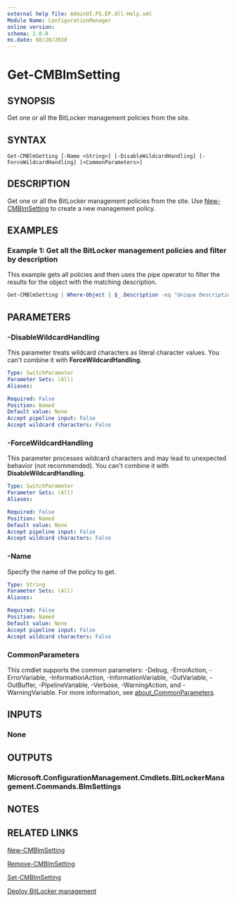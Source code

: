 ```yaml
---
external help file: AdminUI.PS.EP.dll-Help.xml
Module Name: ConfigurationManager
online version:
schema: 2.0.0
ms.date: 08/20/2020
---
```


# Get-CMBlmSetting

## SYNOPSIS

Get one or all the BitLocker management policies from the site.

## SYNTAX

```
Get-CMBlmSetting [-Name <String>] [-DisableWildcardHandling] [-ForceWildcardHandling] [<CommonParameters>]
```

## DESCRIPTION

Get one or all the BitLocker management policies from the site. Use [New-CMBlmSetting](New-CMBlmSetting.md) to create a new management policy.

## EXAMPLES

### Example 1: Get all the BitLocker management policies and filter by description

This example gets all policies and then uses the pipe operator to filter the results for the object with the matching description.

```powershell
Get-CMBlmSetting | Where-Object { $_.Description -eq "Unique Description" }
```

## PARAMETERS

### -DisableWildcardHandling

This parameter treats wildcard characters as literal character values. You can't combine it with **ForceWildcardHandling**.

```yaml
Type: SwitchParameter
Parameter Sets: (All)
Aliases:

Required: False
Position: Named
Default value: None
Accept pipeline input: False
Accept wildcard characters: False
```

### -ForceWildcardHandling

This parameter processes wildcard characters and may lead to unexpected behavior (not recommended). You can't combine it with **DisableWildcardHandling**.

```yaml
Type: SwitchParameter
Parameter Sets: (All)
Aliases:

Required: False
Position: Named
Default value: None
Accept pipeline input: False
Accept wildcard characters: False
```

### -Name

Specify the name of the policy to get.

```yaml
Type: String
Parameter Sets: (All)
Aliases:

Required: False
Position: Named
Default value: None
Accept pipeline input: False
Accept wildcard characters: False
```

### CommonParameters

This cmdlet supports the common parameters: -Debug, -ErrorAction, -ErrorVariable, -InformationAction, -InformationVariable, -OutVariable, -OutBuffer, -PipelineVariable, -Verbose, -WarningAction, and -WarningVariable. For more information, see [about_CommonParameters](http://go.microsoft.com/fwlink/?LinkID=113216).

## INPUTS

### None

## OUTPUTS

### Microsoft.ConfigurationManagement.Cmdlets.BitLockerManagement.Commands.BlmSettings

## NOTES

## RELATED LINKS

[New-CMBlmSetting](New-CMBlmSetting.md)

[Remove-CMBlmSetting](Remove-CMBlmSetting.md)

[Set-CMBlmSetting](Set-CMBlmSetting.md)

[Deploy BitLocker management](/mem/configmgr/protect/deploy-use/bitlocker/deploy-management-agent)
